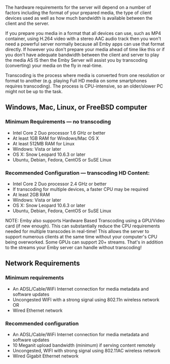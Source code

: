 The hardware requirements for the server will depend on a number of factors including the format of your prepared media, the type of client devices used as well as how much bandwidth is available between the client and the server.

If you prepare you media in a format that all devices can use, such as MP4 container, using H.264 video with a stereo AAC audio track then you won't need a powerful server normally because all Emby apps can use that format directly.  If however you don't prepare your media ahead of time like this or if you don't have adequate bandwidth between the client and server to play the media AS IS then the Emby Server will assist you by transcoding (converting) your media on the fly in real-time.  

Transcoding is the process where media is converted from one resolution or format to another (e.g. playing Full HD media on some smartphones requires transcoding). The process is CPU-intensive, so an older/slower PC might not be up to the task.

## Windows, Mac, Linux, or FreeBSD computer
### Minimum Requirements — no transcoding
* Intel Core 2 Duo processor 1.6 GHz or better
* At least 1GB RAM for Windows/Mac OS X
* At least 512MB RAM for Linux
* Windows: Vista or later
* OS X: Snow Leopard 10.6.3 or later
* Ubuntu, Debian, Fedora, CentOS or SuSE Linux

### Recommended Configuration — transcoding HD Content:
* Intel Core 2 Duo processor 2.4 GHz or better
* If transcoding for multiple devices, a faster CPU may be required
* At least 2GB RAM
* Windows: Vista or later
* OS X: Snow Leopard 10.6.3 or later
* Ubuntu, Debian, Fedora, CentOS or SuSE Linux

NOTE: Emby also supports Hardware Based Transcoding using a GPU/Video card (if new enough). This can substantially reduce the CPU requirements needed for multiple transcodes in real-time!  This allows the server to support numerous clients at the same time without your computer's CPU being overworked. Some GPUs can support 20+ streams. That's in addition to the streams your Emby server can handle without transcoding!

## Network Requirements
### Minimum requirements
* An ADSL/Cable/WiFi Internet connection for media metadata and software updates
* Uncongested WIFI with a strong signal using 802.11n wireless network OR
* Wired Ethernet network

### Recommended configuration
* An ADSL/Cable/WiFi Internet connection for media metadata and software updates
* 10 Meganit upload bandwidth (minimum) if serving content remotely
* Uncongested, WIFI with strong signal using 802.11AC wireless network
* Wired Gigabit Ethernet network